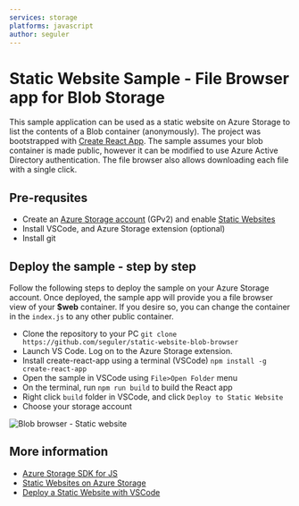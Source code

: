 ```yaml
---
services: storage
platforms: javascript
author: seguler
---
```


# Static Website Sample - File Browser app for Blob Storage 

This sample application can be used as a static website on Azure Storage to list the contents of a Blob container (anonymously). The project was bootstrapped with [Create React App](https://github.com/facebook/create-react-app). The sample assumes your blob container is made public, however it can be modified to use Azure Active Directory authentication. The file browser also allows downloading each file with a single click.

## Pre-requsites
- Create an [Azure Storage account](https://ms.portal.azure.com/#create/Microsoft.StorageAccount-ARM.3.0.5) (GPv2) and enable [Static Websites](https://docs.microsoft.com/en-us/azure/storage/blobs/storage-blob-static-website)
- Install VSCode, and Azure Storage extension (optional)
- Install git

## Deploy the sample - step by step
Follow the following steps to deploy the sample on your Azure Storage account. Once deployed, the sample app will provide you a file browser view of your **$web** container. If you desire so, you can change the container in the `index.js` to any other public container.

- Clone the repository to your PC
`git clone https://github.com/seguler/static-website-blob-browser`
- Launch VS Code. Log on to the Azure Storage extension.
- Install create-react-app using a terminal (VSCode)
`npm install -g create-react-app`
- Open the sample in VSCode using `File>Open Folder` menu
- On the terminal, run `npm run build` to build the React app
- Right click `build` folder in VSCode, and click `Deploy to Static Website`
- Choose your storage account

![Blob browser - Static website](https://raw.githubusercontent.com/seguler/static-website-blob-browser/master/staticwebsitedemo.jpg)

## More information
- [Azure Storage SDK for JS](https://github.com/azure/azure-storage-js)
- [Static Websites on Azure Storage](https://docs.microsoft.com/en-us/azure/storage/blobs/storage-blob-static-website)
- [Deploy a Static Website with VSCode](https://code.visualstudio.com/tutorials/static-website/getting-started)